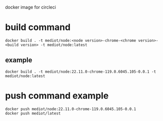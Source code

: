 docker image for circleci

# build command
```
docker build . -t mediot/node:<node version>-chrome-<chrome version>-<build version> -t mediot/node:latest
```
## example
```
docker build . -t mediot/node:22.11.0-chrome-119.0.6045.105-0.0.1 -t mediot/node:latest
```

# push command example
```
docker push mediot/node:22.11.0-chrome-119.0.6045.105-0.0.1
docker push mediot/latest
```
